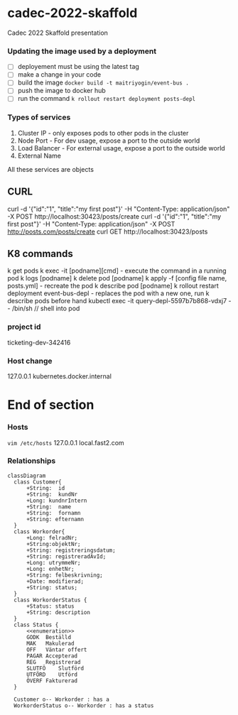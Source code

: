 # cadec-2022-skaffold

Cadec 2022 Skaffold presentation

### Updating the image used by a deployment

- [ ] deployement must be using the latest tag
- [ ] make a change in your code
- [ ] build the image `docker build -t maitriyogin/event-bus . `
- [ ] push the image to docker hub
- [ ] run the command
      `k rollout restart deployment posts-depl`

### Types of services

1. Cluster IP - only exposes pods to other pods in the cluster
2. Node Port - For dev usage, expose a port to the outside world
3. Load Balancer - For external usage, expose a port to the outside world
4. External Name

All these services are objects

## CURL

curl -d '{"id":"1", "title":"my first post"}' -H "Content-Type: application/json" -X POST http://localhost:30423/posts/create
curl -d '{"id":"1", "title":"my first post"}' -H "Content-Type: application/json" -X POST http://posts.com/posts/create
curl GET http://localhost:30423/posts

## K8 commands

k get pods
k exec -it [podname][cmd] - execute the command in a running pod
k logs [podname]
k delete pod [podname]
k apply -f [config file name, posts.yml] - recreate the pod
k describe pod [podname]
k rollout restart deployment event-bus-depl - replaces the pod with a new one, run k describe pods before hand
kubectl exec -it query-depl-5597b7b868-vdxj7  -- /bin/sh // shell into pod

### project id

ticketing-dev-342416

### Host change

127.0.0.1 kubernetes.docker.internal

# End of section

### Hosts 
``vim /etc/hosts``
127.0.0.1 local.fast2.com

### Relationships
```mermaid
classDiagram
  class Customer{
      +String:  id
      +String:  kundNr
      +Long: kundnrIntern
      +String:  name
      +String:  fornamn
      +String: efternamn
  }
  class Workorder{
      +Long: felradNr;
      +String:objektNr;
      +String: registreringsdatum;
      +String: registreradAvId;
      +Long: utrymmeNr;
      +Long: enhetNr;
      +String: felbeskrivning;
      +Date: modifierad;
      +String: status;
  }
  class WorkorderStatus {
      +Status: status
      +String: description
  }
  class Status {
      <<enumeration>>
      GODK	Beställd
      MAK	Makulerad
      OFF	Väntar offert
      PAGAR	Accepterad
      REG	Registrerad
      SLUTFÖ	Slutförd
      UTFÖRD	Utförd
      ÖVERF	Fakturerad
  }
  
  Customer o-- Workorder : has a
  WorkorderStatus o-- Workorder : has a status
```
